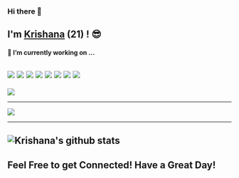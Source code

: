 ### Hi there 👋
I'm [Krishana](https://krishana18kumar.github.io/Resume/) (21) ! :sunglasses:<br>
----

#### 🔭 I’m currently working on ...
<a src="https://www.javascript.com/"><img src="https://img.icons8.com/color/48/000000/javascript.png"/></a>
<a src="https://reactjs.org/"><img src="https://img.icons8.com/color/48/000000/react-native.png"/></a>
<a src="https://nodejs.org/"><img src="https://img.icons8.com/color/48/000000/nodejs.png"/></a>
<a src="https://www.mongodb.com/"><img src="https://img.icons8.com/color/48/000000/mongodb.png"/></a>
<a src="https://getbootstrap.com/"><img src="https://img.icons8.com/color/48/000000/bootstrap.png"/></a>
<a src="https://github.com/"><img src="https://img.icons8.com/color/48/000000/github--v1.png"/></a>
<a src="https://www.w3schools.com/css/"><img src="https://img.icons8.com/color/48/000000/css3.png"/></a>
<a src="https://www.w3schools.com/html/"><img src="https://img.icons8.com/color/48/000000/html-5.png"/></a>
----

<a href="https://github.com/krishana18kumar">
  <img src="https://komarev.com/ghpvc/?username=krishana18kumar&style=flat-square" />
 </a>

----

<a href="https://github.com/krishana18kumar">
  <img src="https://github-readme-stats.vercel.app/api/top-langs/?username=krishana18kumar&layout=compact" />
</a>

----

![Krishana's github stats](https://github-readme-stats.vercel.app/api?username=krishana18kumar&show_icons=true)
----


Feel Free to get Connected!
Have a Great Day!
----
